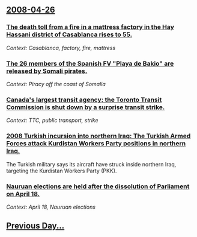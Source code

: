 ## [2008-04-26](/news/2008/04/26/index.md)

### [ The death toll from a fire in a mattress factory in the Hay Hassani district of Casablanca rises to 55. ](/news/2008/04/26/the-death-toll-from-a-fire-in-a-mattress-factory-in-the-hay-hassani-district-of-casablanca-rises-to-55.md)
_Context: Casablanca, factory, fire, mattress_

### [ The 26 members of the Spanish FV "Playa de Bakio" are released by Somali pirates. ](/news/2008/04/26/the-26-members-of-the-spanish-fv-playa-de-bakio-are-released-by-somali-pirates.md)
_Context: Piracy off the coast of Somalia_

### [ Canada's largest transit agency; the Toronto Transit Commission is shut down by a surprise transit strike. ](/news/2008/04/26/canada-s-largest-transit-agency-the-toronto-transit-commission-is-shut-down-by-a-surprise-transit-strike.md)
_Context: TTC, public transport, strike_

### [ 2008 Turkish incursion into northern Iraq: The Turkish Armed Forces attack Kurdistan Workers Party positions in northern Iraq. ](/news/2008/04/26/2008-turkish-incursion-into-northern-iraq-the-turkish-armed-forces-attack-kurdistan-workers-party-positions-in-northern-iraq.md)
The Turkish military says its aircraft have struck inside northern Iraq, targeting the Kurdistan Workers Party (PKK).

### [ Nauruan elections are held after the dissolution of Parliament on April 18. ](/news/2008/04/26/nauruan-elections-are-held-after-the-dissolution-of-parliament-on-april-18.md)
_Context: April 18, Nauruan elections_

## [Previous Day...](/news/2008/04/25/index.md)

